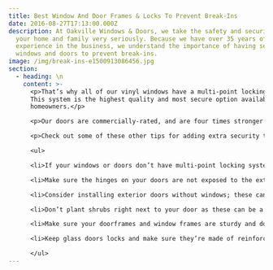 ```yaml
---
title: Best Window And Door Frames & Locks To Prevent Break-Ins
date: 2016-08-27T17:13:00.000Z
description: At Oakville Windows & Doors, we take the safety and security of
  your home and family very seriously. Because we have over 35 years of
  experience in the business, we understand the importance of having secure
  windows and doors to prevent break-ins.
image: /img/break-ins-e1500913086456.jpg
section:
  - heading: \n
    content: >-
      <p>That’s why all of our vinyl windows have a multi-point locking system.
      This system is the highest quality and most secure option available to
      homeowners.</p>

      <p>Our doors are commercially-rated, and are four times stronger than typical residential door frames. Like our windows, our doors also come with a multi-point locking system to keep your home safe.</p>

      <p>Check out some of these other tips for adding extra security to your home:</p>

      <ul>

      <li>If your windows or doors don’t have multi-point locking systems, consider having one or two extra locks installed or have your windows and doors replaced</li>

      <li>Make sure the hinges on your doors are not exposed to the exterior of the house, and are equipped with non-removable hinge pins; exposed hinges are easily removed</li>

      <li>Consider installing exterior doors without windows; these can be a security risk, especially if the window is within arm’s reach of your lock</li>

      <li>Don’t plant shrubs right next to your door as these can be a good hiding place for burglars who might wait until the house is empty</li>

      <li>Make sure your doorframes and window frames are sturdy and do not have any damage; a weak frame is an easy target for burglars</li>

      <li>Keep glass doors locks and make sure they’re made of reinforced glass or plastic</li>

      </ul>
---
```

